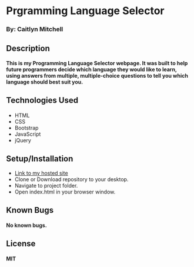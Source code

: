 # Prgramming Language Selector

### By: Caitlyn Mitchell

## Description

#### This is my Programming Language Selector webpage. It was built to help future programmers decide which language they would like to learn, using answers from multiple, multiple-choice questions to tell you which language should best suit you.

## Technologies Used

#### 

* HTML
* CSS
* Bootstrap
* JavaScript
* jQuery

## Setup/Installation
* [Link to my hosted site](file:///Users/Caitlynmitchel/Desktop/programming-language-selector/index.html)
* Clone or Download repository to your desktop.
* Navigate to project folder.
* Open index.html in your browser window.

## Known Bugs

#### No known bugs.

## License

#### MIT